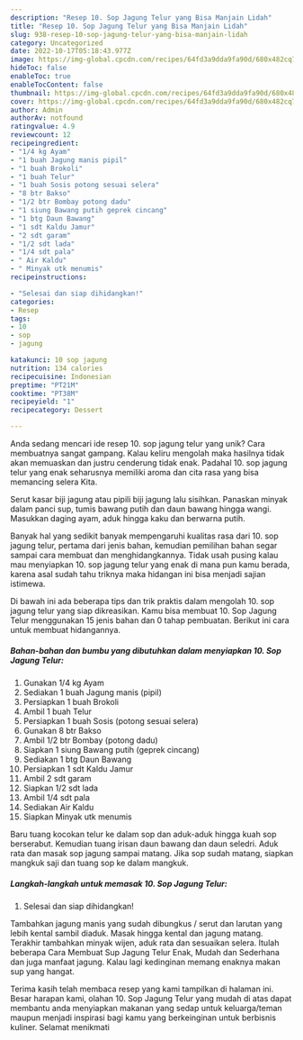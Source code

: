 ```yaml
---
description: "Resep 10. Sop Jagung Telur yang Bisa Manjain Lidah"
title: "Resep 10. Sop Jagung Telur yang Bisa Manjain Lidah"
slug: 938-resep-10-sop-jagung-telur-yang-bisa-manjain-lidah
category: Uncategorized
date: 2022-10-17T05:18:43.977Z
image: https://img-global.cpcdn.com/recipes/64fd3a9dda9fa90d/680x482cq70/10-sop-jagung-telur-foto-resep-utama.jpg
hideToc: false
enableToc: true
enableTocContent: false
thumbnail: https://img-global.cpcdn.com/recipes/64fd3a9dda9fa90d/680x482cq70/10-sop-jagung-telur-foto-resep-utama.jpg
cover: https://img-global.cpcdn.com/recipes/64fd3a9dda9fa90d/680x482cq70/10-sop-jagung-telur-foto-resep-utama.jpg
author: Admin
authorAv: notfound
ratingvalue: 4.9
reviewcount: 12
recipeingredient:
- "1/4 kg Ayam"
- "1 buah Jagung manis pipil"
- "1 buah Brokoli"
- "1 buah Telur"
- "1 buah Sosis potong sesuai selera"
- "8 btr Bakso"
- "1/2 btr Bombay potong dadu"
- "1 siung Bawang putih geprek cincang"
- "1 btg Daun Bawang"
- "1 sdt Kaldu Jamur"
- "2 sdt garam"
- "1/2 sdt lada"
- "1/4 sdt pala"
- " Air Kaldu"
- " Minyak utk menumis"
recipeinstructions:

- "Selesai dan siap dihidangkan!"
categories:
- Resep
tags:
- 10
- sop
- jagung

katakunci: 10 sop jagung 
nutrition: 134 calories
recipecuisine: Indonesian
preptime: "PT21M"
cooktime: "PT38M"
recipeyield: "1"
recipecategory: Dessert

---
```





Anda sedang mencari ide resep 10. sop jagung telur yang unik? Cara membuatnya sangat gampang. Kalau keliru mengolah maka hasilnya tidak akan memuaskan dan justru cenderung tidak enak. Padahal 10. sop jagung telur yang enak seharusnya memiliki aroma dan cita rasa yang bisa memancing selera Kita.





Serut kasar biji jagung atau pipili biji jagung lalu sisihkan. Panaskan minyak dalam panci sup, tumis bawang putih dan daun bawang hingga wangi. Masukkan daging ayam, aduk hingga kaku dan berwarna putih.

Banyak hal yang sedikit banyak mempengaruhi kualitas rasa dari 10. sop jagung telur, pertama dari jenis bahan, kemudian pemilihan bahan segar sampai cara membuat dan menghidangkannya. Tidak usah pusing kalau mau menyiapkan 10. sop jagung telur yang enak di mana pun kamu berada, karena asal sudah tahu triknya maka hidangan ini bisa menjadi sajian istimewa.






Di bawah ini ada beberapa tips dan trik praktis dalam mengolah 10. sop jagung telur yang siap dikreasikan. Kamu bisa membuat 10. Sop Jagung Telur menggunakan 15 jenis bahan dan 0 tahap pembuatan. Berikut ini cara untuk membuat hidangannya.

<!--inarticleads1-->

##### Bahan-bahan dan bumbu yang dibutuhkan dalam menyiapkan 10. Sop Jagung Telur:

1. Gunakan 1/4 kg Ayam
1. Sediakan 1 buah Jagung manis (pipil)
1. Persiapkan 1 buah Brokoli
1. Ambil 1 buah Telur
1. Persiapkan 1 buah Sosis (potong sesuai selera)
1. Gunakan 8 btr Bakso
1. Ambil 1/2 btr Bombay (potong dadu)
1. Siapkan 1 siung Bawang putih (geprek cincang)
1. Sediakan 1 btg Daun Bawang
1. Persiapkan 1 sdt Kaldu Jamur
1. Ambil 2 sdt garam
1. Siapkan 1/2 sdt lada
1. Ambil 1/4 sdt pala
1. Sediakan  Air Kaldu
1. Siapkan  Minyak utk menumis


Baru tuang kocokan telur ke dalam sop dan aduk-aduk hingga kuah sop berserabut. Kemudian tuang irisan daun bawang dan daun seledri. Aduk rata dan masak sop jagung sampai matang. Jika sop sudah matang, siapkan mangkuk saji dan tuang sop ke dalam mangkuk. 

<!--inarticleads2-->

##### Langkah-langkah untuk memasak 10. Sop Jagung Telur:


1. Selesai dan siap dihidangkan!

Tambahkan jagung manis yang sudah dibungkus / serut dan larutan yang lebih kental sambil diaduk. Masak hingga kental dan jagung matang. Terakhir tambahkan minyak wijen, aduk rata dan sesuaikan selera. Itulah beberapa Cara Membuat Sup Jagung Telur Enak, Mudah dan Sederhana dan juga manfaat jagung. Kalau lagi kedinginan memang enaknya makan sup yang hangat. 

Terima kasih telah membaca resep yang kami tampilkan di halaman ini. Besar harapan kami, olahan 10. Sop Jagung Telur yang mudah di atas dapat membantu anda menyiapkan makanan yang sedap untuk keluarga/teman maupun menjadi inspirasi bagi kamu yang berkeinginan untuk berbisnis kuliner. Selamat menikmati
